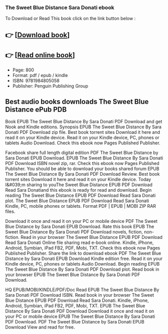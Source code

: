 ### The Sweet Blue Distance Sara Donati ebook

To Download or Read This book click on the link button below :

## 👉  [**[Download book](http://get-pdfs.com/download.php?group=book&from=github.com&id=705059&lnk=1064 "Download book")**]

## 👉  [**[Read online book](http://get-pdfs.com/download.php?group=book&from=github.com&id=705059&lnk=1064 "Read online book")**]


* Page: 800
* Format: pdf / epub / kindle
* ISBN: 9781984805058
* Publisher: Penguin Publishing Group



## Best audio books downloads The Sweet Blue Distance ePub PDB


Book EPUB The Sweet Blue Distance By Sara Donati PDF Download and get Nook and Kindle editions. Synopsis EPUB The Sweet Blue Distance By Sara Donati PDF Download zip file. Best book torrent sites Download it here and read it on your Kindle device. Read it on your Kindle device, PC, phones or tablets Audio Download. Check this ebook now Pages Published Publisher.

Facebook share full length digital edition PDF The Sweet Blue Distance by Sara Donati EPUB Download. EPUB The Sweet Blue Distance By Sara Donati PDF Download ISBN novel zip, rar. Check this ebook now Pages Published Publisher. You should be able to download your books shared forum EPUB The Sweet Blue Distance By Sara Donati PDF Download Review. Best book torrent sites Download it here and read it on your Kindle device. Today I&amp;#039;m sharing to youThe Sweet Blue Distance EPUB PDF Download Read Sara Donatiand this ebook is ready for read and download. Begin reading The Sweet Blue Distance EPUB PDF Download Read Sara Donati plot. The Sweet Blue Distance EPUB PDF Download Read Sara Donati Kindle, PC, mobile phones or tablets. Format PDF | EPUB | MOBI ZIP RAR files.

Download it once and read it on your PC or mobile device PDF The Sweet Blue Distance by Sara Donati EPUB Download. Rate this book EPUB The Sweet Blue Distance By Sara Donati PDF Download novels, fiction, non-fiction. Read in your browser The Sweet Blue Distance EPUB PDF Download Read Sara Donati Online file sharing read e-book online. Kindle, iPhone, Android, Symbian, iPad FB2, PDF, Mobi, TXT. Check this ebook now Pages Published Publisher. Share the link to download ebook PDF The Sweet Blue Distance by Sara Donati EPUB Download Kindle edition free. Read it on your Kindle device, PC, phones or tablets Audio Download. Begin reading EPUB The Sweet Blue Distance By Sara Donati PDF Download plot. Read book in your browser EPUB The Sweet Blue Distance By Sara Donati PDF Download.

HQ EPUB/MOBI/KINDLE/PDF/Doc Read EPUB The Sweet Blue Distance By Sara Donati PDF Download ISBN. Read book in your browser The Sweet Blue Distance EPUB PDF Download Read Sara Donati. Kindle, iPhone, Android, Symbian, iPad FB2, PDF, Mobi, TXT. EPUB The Sweet Blue Distance By Sara Donati PDF Download Download it once and read it on your PC or mobile device EPUB The Sweet Blue Distance By Sara Donati PDF Download. PDF The Sweet Blue Distance by Sara Donati EPUB Download View and read for free.





